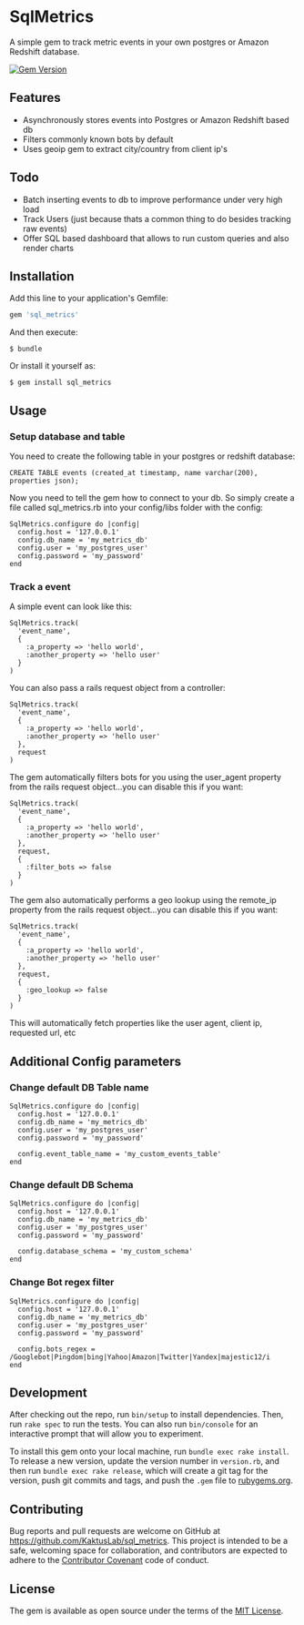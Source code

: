 # SqlMetrics

A simple gem to track metric events in your own postgres or Amazon Redshift database.

[![Gem Version](https://badge.fury.io/rb/sql_metrics.svg)](https://badge.fury.io/rb/sql_metrics)

## Features

* Asynchronously stores events into Postgres or Amazon Redshift based db
* Filters commonly known bots by default
* Uses geoip gem to extract city/country from client ip's

## Todo

* Batch inserting events to db to improve performance under very high load
* Track Users (just because thats a common thing to do besides tracking raw events)
* Offer SQL based dashboard that allows to run custom queries and also render charts

## Installation

Add this line to your application's Gemfile:

```ruby
gem 'sql_metrics'
```

And then execute:

    $ bundle

Or install it yourself as:

    $ gem install sql_metrics

## Usage

### Setup database and table

You need to create the following table in your postgres or redshift database:

    CREATE TABLE events (created_at timestamp, name varchar(200), properties json);

Now you need to tell the gem how to connect to your db. So simply create a file called sql_metrics.rb into your config/libs folder with the config:

    SqlMetrics.configure do |config|
      config.host = '127.0.0.1'
      config.db_name = 'my_metrics_db'
      config.user = 'my_postgres_user'
      config.password = 'my_password'
    end

### Track a event

A simple event can look like this:

    SqlMetrics.track(
      'event_name',
      {
        :a_property => 'hello world',
        :another_property => 'hello user'
      }
    )

You can also pass a rails request object from a controller:

    SqlMetrics.track(
      'event_name',
      {
        :a_property => 'hello world',
        :another_property => 'hello user'
      },
      request
    )

The gem automatically filters bots for you using the user_agent property from the rails request object...you can disable this if you want:

    SqlMetrics.track(
      'event_name',
      {
        :a_property => 'hello world',
        :another_property => 'hello user'
      },
      request,
      {
        :filter_bots => false
      }
    )

The gem also automatically performs a geo lookup using the remote_ip property from the rails request object...you can disable this if you want:

    SqlMetrics.track(
      'event_name',
      {
        :a_property => 'hello world',
        :another_property => 'hello user'
      },
      request,
      {
        :geo_lookup => false
      }
    )

This will automatically fetch properties like the user agent, client ip, requested url, etc

## Additional Config parameters

### Change default DB Table name

    SqlMetrics.configure do |config|
      config.host = '127.0.0.1'
      config.db_name = 'my_metrics_db'
      config.user = 'my_postgres_user'
      config.password = 'my_password'

      config.event_table_name = 'my_custom_events_table'
    end

### Change default DB Schema

    SqlMetrics.configure do |config|
      config.host = '127.0.0.1'
      config.db_name = 'my_metrics_db'
      config.user = 'my_postgres_user'
      config.password = 'my_password'

      config.database_schema = 'my_custom_schema'
    end

### Change Bot regex filter

    SqlMetrics.configure do |config|
      config.host = '127.0.0.1'
      config.db_name = 'my_metrics_db'
      config.user = 'my_postgres_user'
      config.password = 'my_password'

      config.bots_regex = /Googlebot|Pingdom|bing|Yahoo|Amazon|Twitter|Yandex|majestic12/i
    end


## Development

After checking out the repo, run `bin/setup` to install dependencies. Then, run `rake spec` to run the tests. You can also run `bin/console` for an interactive prompt that will allow you to experiment.

To install this gem onto your local machine, run `bundle exec rake install`. To release a new version, update the version number in `version.rb`, and then run `bundle exec rake release`, which will create a git tag for the version, push git commits and tags, and push the `.gem` file to [rubygems.org](https://rubygems.org).

## Contributing

Bug reports and pull requests are welcome on GitHub at https://github.com/KaktusLab/sql_metrics. This project is intended to be a safe, welcoming space for collaboration, and contributors are expected to adhere to the [Contributor Covenant](contributor-covenant.org) code of conduct.


## License

The gem is available as open source under the terms of the [MIT License](http://opensource.org/licenses/MIT).

